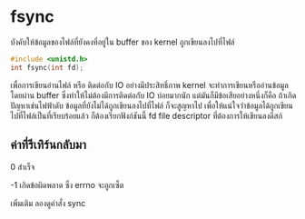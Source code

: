 # fsync

บังคับให้ข้อมูลของไฟล์ที่ยังคงที่อยู่ใน buffer ของ kernel ถูกเขียนลงไปที่ไฟล์
``` c
#include <unistd.h>
int fsync(int fd);
```
เพื่อการเขียนอ่านไฟล์ หรือ ติดต่อกับ IO อย่างมีประสิทธิ์ภาพ kernel จะทำการเขียนหรืออ่านข้อมูลโดยผ่าน buffer 
ซึ่งทำให้ไม่ต้องมีการติดต่อกับ IO บ่อยมากนัก แต่มันก็มีข้อเสียอย่างหนึ่งก็คือ ถ้าเกิดปัญหาเช่นไฟฟ้าดับ 
ข้อมูลที่ยังไม่ได้ถูกเขียนลงไปที่ไฟล์ ก็จะสูญหาไป เพื่อให้แน่ใจว่่าข้อมูลได้ถูกเขียนไปที่ไฟล์เป็นที่เรียบร้อยแล้ว ก็ต้องเรียกฟังก์ชันนี้ 
fd file descriptor ที่ต้องการให้เขียนลงดีสก์

## ค่าที่รีเทิร์นกลับมา

0 สำเร็จ

-1 เกิดข้อผิดพลาด ซึ่ง errno จะถูกเซ็ต

เพิ่มเติม
	ลองดูคำสั่ง sync
